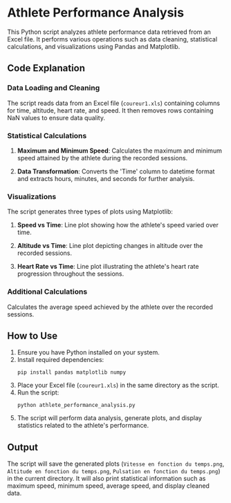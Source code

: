 # Athlete Performance Analysis

This Python script analyzes athlete performance data retrieved from an Excel file. It performs various operations such as data cleaning, statistical calculations, and visualizations using Pandas and Matplotlib.

## Code Explanation

### Data Loading and Cleaning

The script reads data from an Excel file (`coureur1.xls`) containing columns for time, altitude, heart rate, and speed. It then removes rows containing NaN values to ensure data quality.

### Statistical Calculations

1. **Maximum and Minimum Speed**: Calculates the maximum and minimum speed attained by the athlete during the recorded sessions.

2. **Data Transformation**: Converts the 'Time' column to datetime format and extracts hours, minutes, and seconds for further analysis.

### Visualizations

The script generates three types of plots using Matplotlib:

1. **Speed vs Time**: Line plot showing how the athlete's speed varied over time.
   
2. **Altitude vs Time**: Line plot depicting changes in altitude over the recorded sessions.
   
3. **Heart Rate vs Time**: Line plot illustrating the athlete's heart rate progression throughout the sessions.

### Additional Calculations

Calculates the average speed achieved by the athlete over the recorded sessions.

## How to Use

1. Ensure you have Python installed on your system.
2. Install required dependencies:
   ```
   pip install pandas matplotlib numpy
   ```
3. Place your Excel file (`coureur1.xls`) in the same directory as the script.
4. Run the script:
   ```
   python athlete_performance_analysis.py
   ```
5. The script will perform data analysis, generate plots, and display statistics related to the athlete's performance.

## Output

The script will save the generated plots (`Vitesse en fonction du temps.png`, `Altitude en fonction du temps.png`, `Pulsation en fonction du temps.png`) in the current directory. It will also print statistical information such as maximum speed, minimum speed, average speed, and display cleaned data.
